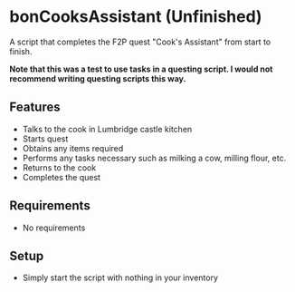 # bonCooksAssistant (Unfinished)

A script that completes the F2P quest "Cook's Assistant" from start to finish.

**Note that this was a test to use tasks in a questing script. I would not recommend writing questing scripts this way.**


## Features
* Talks to the cook in Lumbridge castle kitchen
* Starts quest
* Obtains any items required
* Performs any tasks necessary such as milking a cow, milling flour, etc.
* Returns to the cook
* Completes the quest

## Requirements
* No requirements

## Setup
* Simply start the script with nothing in your inventory
